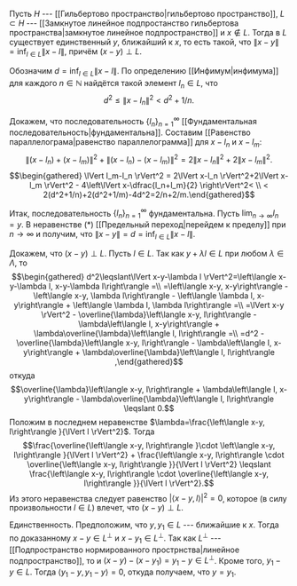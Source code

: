 Пусть $H$ --- [[Гильбертово пространство|гильбертово пространство]], $L\subset H$ --- [[Замкнутое линейное подпростанство гильбертова пространства|замкнутое линейное подпространство]] и $x\notin L$. 
Тогда в $L$ существует единственный $y$, ближайший к $x$, то есть такой, что $\lVert x-y \rVert=\inf_{l\in L}\lVert x-l \rVert$, причём $(x-y)\perp L$.

Обозначим $d=\inf_{l\in L}\lVert x-l \rVert$. По определению [[Инфимум|инфимума]] для каждого $n\in\mathbb{N}$ найдётся такой элемент $l_n\in L$, что $$d^2\leqslant\lVert x-l_n \rVert^2<d^2 + 1/n \tag{$\ast$}.$$

Докажем, что последовательность $\{l_n\}_{n=1}^\infty$ [[Фундаментальная последовательность|фундаментальна]]. Составим [[Равенство параллелограма|равенство параллелограмма]] для $x-l_n$ и $x-l_m$:
$$\lVert (x-l_n)+(x-l_m) \rVert^2+\lVert (x-l_n)-(x-l_m) \rVert^2=2\lVert x-l_n \rVert^2+2\lVert x-l_m \rVert^2.$$ $$\begin{gathered} \lVert l_m-l_n \rVert^2 = 2\lVert x-l_n \rVert^2+2\lVert x-l_m \rVert^2 - 4\left\lVert x-\dfrac{l_n+l_m}{2} \right\rVert^2< \\ < 2(d^2+1/n)+2(d^2+1/m)-4d^2=2/n+2/m.\end{gathered}$$

Итак, последовательность $\{l_n\}_{n=1}^\infty$ фундаментальна. Пусть $\lim_{n\to\infty}l_n  = y$. В неравенстве ($\ast$) [[Предельный переход|перейдем к пределу]] при $n\to \infty$ и получим, что $\lVert x-y \rVert= d = \inf_{l\in L}\lVert x-l \rVert$.

Докажем, что $(x-y)\perp L$. Пусть $l\in L$. 
Так как $y+\lambda l\in L$ при любом $\lambda\in\Lambda$, то $$\begin{gathered} d^2\leqslant\lVert x-y-\lambda l \rVert^2=\left\langle x-y-\lambda l, x-y-\lambda l\right\rangle =\\
=\left\langle x-y, x-y\right\rangle  - \left\langle x-y, \lambda l\right\rangle  - \left\langle \lambda l, x-y\right\rangle  + \left\langle \lambda l, \lambda l\right\rangle  =\\
=\lVert x-y \rVert^2 - \overline{\lambda}\left\langle x-y, l\right\rangle  - \lambda\left\langle l, x-y\right\rangle  + \lambda\overline{\lambda}\left\langle l, l\right\rangle  =\\
=d^2 - \overline{\lambda}\left\langle x-y, l\right\rangle  - \lambda\left\langle l, x-y\right\rangle  + \lambda\overline{\lambda}\left\langle l, l\right\rangle ,\end{gathered}$$
откуда
$$\overline{\lambda}\left\langle x-y, l\right\rangle  + \lambda\left\langle l, x-y\right\rangle  - \lambda\overline{\lambda}\left\langle l, l\right\rangle \leqslant 0.$$
Положим в последнем неравенстве $\lambda=\frac{\left\langle x-y, l\right\rangle }{\lVert l \rVert^2}$. 
Тогда $$\frac{\overline{\left\langle x-y, l\right\rangle }\cdot \left\langle x-y, l\right\rangle }{\lVert l \rVert^2} +
\frac{\left\langle x-y, l\right\rangle \cdot \overline{\left\langle x-y, l\right\rangle }}{\lVert l \rVert^2} \leqslant
\frac{\left\langle x-y, l\right\rangle \cdot \overline{\left\langle x-y, l\right\rangle }}{\lVert l \rVert^2}.$$
Из этого неравенства следует равенство $\lvert \left\langle x-y, l\right\rangle  \rvert^2 = 0$, которое (в силу произвольности $l\in L$) влечет, что $(x-y)\perp L$.

Единственность. 
Предположим, что $y,y_1\in L$ --- ближайшие к $x$. 
Тогда по доказанному $x-y \in L^\perp$ и $x-y_1 \in L^\perp$. 
Так как $L^\perp$ --- [[Подпространство нормированного прострнства|линейное подпространство]], то и $(x-y)-(x-y_1)=y_1-y \in L^\perp$. 
Кроме того, $y_1-y \in L$. 
Тогда $\left\langle y_1-y, y_1-y\right\rangle =0$, откуда получаем, что $y=y_1$.